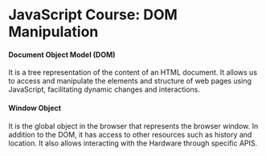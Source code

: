 # JavaScript Course: DOM Manipulation

#### Document Object Model (DOM)


It is a tree representation of the content of an HTML document. It allows us to access and manipulate the elements and structure of web pages using JavaScript, facilitating dynamic changes and interactions.

#### Window Object

It is the global object in the browser that represents the browser window. In addition to the DOM, it has access to other resources such as history and location. It also allows interacting with the Hardware through specific APIS.
